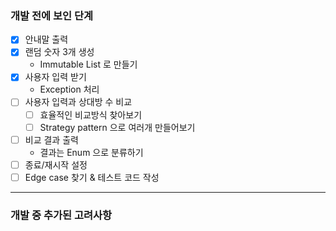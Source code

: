 ### 개발 전에 보인 단계

- [x] 안내말 출력
- [x] 랜덤 숫자 3개 생성 
  - Immutable List 로 만들기
- [x] 사용자 입력 받기 
  - Exception 처리
- [ ] 사용자 입력과 상대방 수 비교 
  - [ ] 효율적인 비교방식 찾아보기
  - [ ] Strategy pattern 으로 여러개 만들어보기
- [ ] 비교 결과 출력 
  - 결과는 Enum 으로 분류하기
- [ ] 종료/재시작 설정
- [ ] Edge case 찾기 & 테스트 코드 작성

---
### 개발 중 추가된 고려사항
